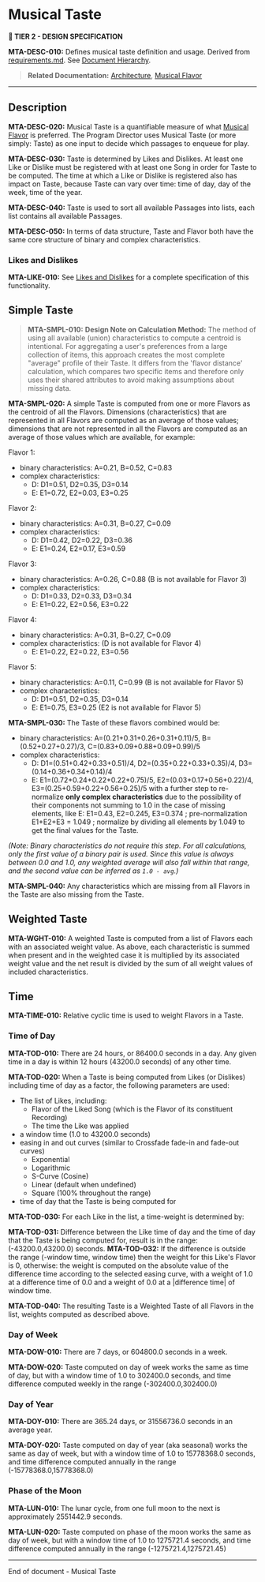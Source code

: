 # Musical Taste

**🎼 TIER 2 - DESIGN SPECIFICATION**

**MTA-DESC-010:** Defines musical taste definition and usage. Derived from [requirements.md](requirements.md). See [Document Hierarchy](document_hierarchy.md).

> **Related Documentation:** [Architecture](architecture.md), [Musical Flavor](musical_flavor.md)

---

## Description

**MTA-DESC-020:** Musical Taste is a quantifiable measure of what [Musical Flavor](musical_flavor.md) is preferred.  The Program Director uses Musical Taste
(or more simply: Taste) as one input to decide which passages to enqueue for play.

**MTA-DESC-030:** Taste is determined by Likes and Dislikes.  At least one Like or Dislike must be registered with at least one Song in order for Taste
to be computed.  The time at which a Like or Dislike is registered also has impact on Taste, because Taste can vary over time: time of day, 
day of the week, time of the year.

**MTA-DESC-040:** Taste is used to sort all available Passages into lists, each list contains all available Passages.

**MTA-DESC-050:** In terms of data structure, Taste and Flavor both have the same core structure of binary and complex characteristics.

### Likes and Dislikes

**MTA-LIKE-010:** See [Likes and Dislikes](like_dislike.md) for a complete specification of this functionality.


## Simple Taste

> **MTA-SMPL-010:** **Design Note on Calculation Method:** The method of using all available (union) characteristics to compute a centroid is intentional. For aggregating a user's preferences from a large collection of items, this approach creates the most complete "average" profile of their Taste. It differs from the 'flavor distance' calculation, which compares two specific items and therefore only uses their shared attributes to avoid making assumptions about missing data.

**MTA-SMPL-020:** A simple Taste is computed from one or more Flavors as the centroid of all the Flavors.  Dimensions (characteristics) that are represented 
in all Flavors are computed as an average of those values; dimensions that are not represented in all the Flavors are computed as an average 
of those values which are available, for example:

Flavor 1:
 - binary characteristics: A=0.21, B=0.52, C=0.83
 - complex characteristics:
   - D: D1=0.51, D2=0.35, D3=0.14
   - E: E1=0.72, E2=0.03, E3=0.25
   
Flavor 2:
 - binary characteristics: A=0.31, B=0.27, C=0.09
 - complex characteristics:
   - D: D1=0.42, D2=0.22, D3=0.36
   - E: E1=0.24, E2=0.17, E3=0.59

Flavor 3:
 - binary characteristics: A=0.26, C=0.88 (B is not available for Flavor 3)
 - complex characteristics:
   - D: D1=0.33, D2=0.33, D3=0.34
   - E: E1=0.22, E2=0.56, E3=0.22

Flavor 4:
 - binary characteristics: A=0.31, B=0.27, C=0.09
 - complex characteristics: (D is not available for Flavor 4)
   - E: E1=0.22, E2=0.22, E3=0.56

Flavor 5:
 - binary characteristics: A=0.11, C=0.99 (B is not available for Flavor 5)
 - complex characteristics:
   - D: D1=0.51, D2=0.35, D3=0.14
   - E: E1=0.75, E3=0.25 (E2 is not available for Flavor 5)
   
**MTA-SMPL-030:** The Taste of these flavors combined would be:
 - binary characteristics: A=(0.21+0.31+0.26+0.31+0.11)/5, B=(0.52+0.27+0.27)/3, C=(0.83+0.09+0.88+0.09+0.99)/5
 - complex characteristics:
   - D: D1=(0.51+0.42+0.33+0.51)/4, D2=(0.35+0.22+0.33+0.35)/4, D3=(0.14+0.36+0.34+0.14)/4
   - E: E1=(0.72+0.24+0.22+0.22+0.75)/5, E2=(0.03+0.17+0.56+0.22)/4, E3=(0.25+0.59+0.22+0.56+0.25)/5
with a further step to re-normalize **only complex characteristics** due to the possibility of their components not summing to 1.0 in the case of missing elements,
like E: E1=0.43, E2=0.245, E3=0.374 ; pre-normalization E1+E2+E3 = 1.049 ; normalize by dividing all elements by 1.049 to get the final values for the Taste.

*(Note: Binary characteristics do not require this step. For all calculations, only the first value of a binary pair is used. Since this value is always between 0.0 and 1.0, any weighted average will also fall within that range, and the second value can be inferred as `1.0 - avg`.)*

**MTA-SMPL-040:** Any characteristics which are missing from all Flavors in the Taste are also missing from the Taste.

## Weighted Taste
**MTA-WGHT-010:** A weighted Taste is computed from a list of Flavors each with an associated weight value. As above, each characteristic is summed when present and in the
weighted case it is multiplied by its associated weight value and the net result is divided by the sum of all weight values of included characteristics.

## Time
**MTA-TIME-010:** Relative cyclic time is used to weight Flavors in a Taste.

### Time of Day
**MTA-TOD-010:** There are 24 hours, or 86400.0 seconds in a day.  Any given time in a day is within 12 hours (43200.0 seconds) of any other time.

**MTA-TOD-020:** When a Taste is being computed from Likes (or Dislikes) including time of day as a factor, the following parameters are used:
- The list of Likes, including:
  - Flavor of the Liked Song (which is the Flavor of its constituent Recording)
  - The time the Like was applied
- a window time (1.0 to 43200.0 seconds)
- easing in and out curves (similar to Crossfade fade-in and fade-out curves)
  - Exponential
  - Logarithmic
  - S-Curve (Cosine)
  - Linear (default when undefined)
  - Square (100% throughout the range)
- time of day that the Taste is being computed for

**MTA-TOD-030:** For each Like in the list, a time-weight is determined by:

**MTA-TOD-031:** Difference between the Like time of day and the time of day that the Taste is being computed for, result is in the range: (-43200.0,43200.0) seconds.
**MTA-TOD-032:** If the difference is outside the range (-window time, window time) then the weight for this Like's Flavor is 0, otherwise:
the weight is computed on the absolute value of the difference time according to the selected easing curve, with a weight of 1.0 at a difference time
of 0.0 and a weight of 0.0 at a |difference time| of window time.

**MTA-TOD-040:** The resulting Taste is a Weighted Taste of all Flavors in the list, weights computed as described above.

### Day of Week
**MTA-DOW-010:** There are 7 days, or 604800.0 seconds in a week.

**MTA-DOW-020:** Taste computed on day of week works the same as time of day, but with a window time of 1.0 to 302400.0 seconds, and time difference computed weekly
in the range (-302400.0,302400.0)

### Day of Year
**MTA-DOY-010:** There are 365.24 days, or 31556736.0 seconds in an average year.

**MTA-DOY-020:** Taste computed on day of year (aka seasonal) works the same as day of week, but with a window time of 1.0 to 15778368.0 seconds, 
and time difference computed annually in the range (-15778368.0,15778368.0)

### Phase of the Moon
**MTA-LUN-010:** The lunar cycle, from one full moon to the next is approximately 2551442.9 seconds.

**MTA-LUN-020:** Taste computed on phase of the moon works the same as day of week, but with a window time of 1.0 to 1275721.4 seconds, 
and time difference computed annually in the range (-1275721.4,1275721.45)

----
End of document - Musical Taste